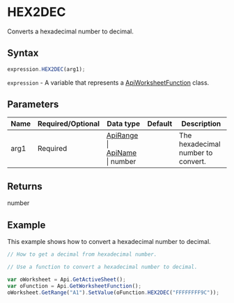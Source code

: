 # HEX2DEC

Converts a hexadecimal number to decimal.

## Syntax

```javascript
expression.HEX2DEC(arg1);
```

`expression` - A variable that represents a [ApiWorksheetFunction](../ApiWorksheetFunction.md) class.

## Parameters

| **Name** | **Required/Optional** | **Data type** | **Default** | **Description** |
| ------------- | ------------- | ------------- | ------------- | ------------- |
| arg1 | Required | [ApiRange](../../ApiRange/ApiRange.md) \| [ApiName](../../ApiName/ApiName.md) \| number |  | The hexadecimal number to convert. |

## Returns

number

## Example

This example shows how to convert a hexadecimal number to decimal.

```javascript editor-xlsx
// How to get a decimal from hexadecimal number.

// Use a function to convert a hexadecimal number to decimal.

var oWorksheet = Api.GetActiveSheet();
var oFunction = Api.GetWorksheetFunction();
oWorksheet.GetRange("A1").SetValue(oFunction.HEX2DEC("FFFFFFFF9C"));
```
